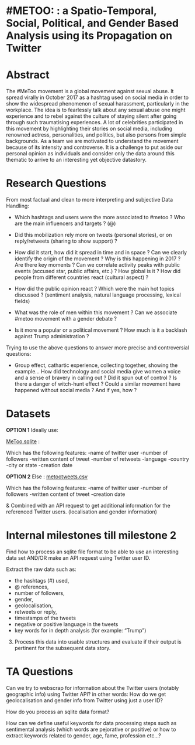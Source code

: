 # #METOO: : a Spatio-Temporal, Social, Political, and Gender Based Analysis using its Propagation on Twitter

# Abstract

The #MeToo movement is a global movement against sexual abuse. It spread virally in October 2017 as a hashtag used on social media in order to show the widespread phenomenon of sexual harassment, particularly in the workplace. The idea is to fearlessly talk about any sexual abuse one might experience and to rebel against the culture of staying silent after going through such traumatising experiences. A lot of celebrities participated in this movement by highlighting their stories on social media, including renowned actress, personalities, and politics, but also persons from simple backgrounds. As a team we are motivated to understand the movement because of its intensity and controverse. It is a challenge to put aside our personal opinion as individuals and consider only the data around this thematic to arrive to an interesting yet objective datastory. 

# Research Questions

From most factual and clean to more interpreting and subjective Data Handling: 

- Which hashtags and users were the more associated to #metoo ? Who are the main influencers and targets ? (@)

- Did this mobilization rely more on tweets (personal stories), or on reply/retweets (sharing to show support) ?

- How did it start, how did it spread in time and in space ? Can we clearly identify the origin of the movement ? Why is this happening in 2017 ? Are there key moments ? Can we correlate activity peaks with public events (accused star, public affairs, etc.) ? How global is it ? How did people from different countries react (cultural aspect) ?

- How did the public opinion react ? Which were the main hot topics discussed ? (sentiment analysis, natural language processing, lexical fields)

- What was the role of men within this movement ? Can we associate #metoo movement with a gender debate ? 

- Is it more a popular or a political movement ? How much is it a backlash against Trump administration ?

Trying to use the above questions to answer more precise and controversial questions: 

- Group effect, cathartic experience, collecting together, showing the example... How did technology and social media give women a voice and a sense of bravery in calling out ? Did it spun out of control ? Is there a danger of witch-hunt effect ? Could a similar movement have happened without social media ? And if yes, how ?



# Datasets

**OPTION 1**
Ideally use: 

[MeToo.sqlite](https://data.world/from81/390k-metoo-tweets-cleaned?fbclid=IwAR0JG4UvQurBZGPD7hWQzOOXZ_EAEL2EwiMYR4kLleQMjSPYtdaj4QgsuIY) :

Which has the following features:
-name of twitter user
-number of followers
-written content of tweet
-number of retweets
-language
-country
-city or state
-creation date

**OPTION 2**
Else : 
[metootweets.csv](https://data.world/rdeeds/350k-metoo-tweets)

Which has the following features:
-name of twitter user
-number of followers
-written content of tweet
-creation date

& Combined with an API request to get additional information for the referenced Twitter users. (localisation and gender information)


# Internal milestones till milestone 2

Find how to process an sqlite file format to be able to use an interesting data set AND/OR make an API request using Twitter user ID. 

Extract the raw data such as:
- the hashtags (#) used, 
- @ references, 
- number of followers, 
- gender, 
- geolocalisation, 
- retweets or reply, 
- timestamps of the tweets
- negative or positive language in the tweets
- key words for in depth analysis (for example: “Trump”)

3. Process this data into usable structures and evaluate if their output is pertinent for the subsequent data story. 


# TA Questions

Can we try to webscrap for information about the Twitter users (notably geographic info) using Twitter API? 
in other words: How do we get geolocalisation and gender info from Twitter using just a user ID? 

How do you process an sqlite data format? 

How can we define useful keywords for data processing steps such as sentimental analysis (which words are pejorative or positive) or how to extract keywords related to gender, age, fame, profession etc…? 



